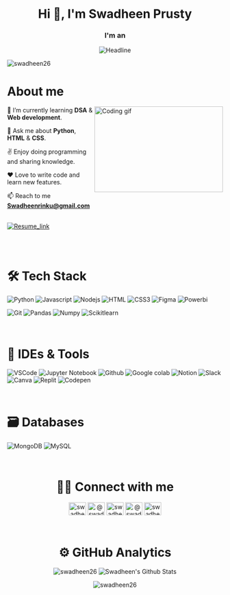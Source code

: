 <h1 align="center">Hi 👋, I'm Swadheen Prusty</h1>
<h3 align="center">I'm an</h3>
<div align=center>
 <img src="https://readme-typing-svg.herokuapp.com?color=%236FDA44&size=32&center=true&vCenter=true&width=600&height=50&lines=Aspiring+Full-stack+Developer;Problem+Solver;Algorithm+Developer;Open-Source+Enthusiast" alt="Headline" />
</div>

<p align="left"> <img src="https://komarev.com/ghpvc/?username=swadheen26&label=Profile%20views&color=0e75b6&style=flat" alt="swadheen26" /> </p>

# About me
 
<p>
 <img align="right" width="300" height="200" src="https://raw.githubusercontent.com/alsiam/alsiam/main/assets/programmer.gif" alt="Coding gif" />
  
🌱  I’m currently learning **DSA** & **Web development**.

💬  Ask me about **Python**, **HTML** & **CSS**.

✌️  Enjoy doing programming and sharing knowledge.

❤️  Love to write code and learn new features.

📫  Reach to me **Swadheenrinku@gmail.com** <br><br>

<a href="https://drive.google.com/file/d/17fo-Jcob5VRM2HcXrsx6BoHIq_B22rTy/view?usp=drive_link" target="_blank"><img alt="Resume_link" title="My Resume" src="https://img.shields.io/badge/-Resume-100FF?style=for-the-badge&logo=koding&logoColor=white"/></a>


<br><br>


<h1>🛠 Tech Stack</h1>
<p align="center">
  
  ![Python](https://img.shields.io/badge/python-3776AB?style=for-the-badge&labelColor=black&logo=Python&logoColor)
  ![Javascript](https://img.shields.io/badge/Javascript-F0DB4F?style=for-the-badge&labelColor=black&logo=javascript&logoColor=F0DB4F)
  ![Nodejs](https://img.shields.io/badge/Nodejs-3C873A?style=for-the-badge&labelColor=black&logo=node.js&logoColor=3C873A)
  ![HTML](https://img.shields.io/badge/HTML5-E34F26?style=for-the-badge&logo=html5&logoColor=black)
  ![CSS3](https://img.shields.io/badge/CSS3-1572B6?style=for-the-badge&logo=css3&logoColor=black)
  ![Figma](https://img.shields.io/badge/figma-%23F24E1E.svg?style=for-the-badge&logo=figma&logoColor=black)
  ![Powerbi](https://img.shields.io/badge/Powerbi-F2C811?style=for-the-badge&logo=powerbi&logoColor=black)
  

  
  ![Git](https://img.shields.io/badge/Git-F05032?style=for-the-badge&logo=git&logoColor=white)
  ![Pandas](https://img.shields.io/badge/Pandas-150458?style=for-the-badge&logo=pandas&logoColor=white)
  ![Numpy](https://img.shields.io/badge/Numpy-013243?style=for-the-badge&logo=numpy&logoColor=white)
  ![Scikitlearn](https://img.shields.io/badge/Scikitlearn-F7931E?style=for-the-badge&logo=scikitlearn&logoColor=black)
</p>
<br>
<h1>🧰 IDEs & Tools</h1>

 ![VSCode](https://img.shields.io/badge/Visual_Studio-0078d7?style=for-the-badge&logo=visual%20studio&logoColor=white)
 ![Jupyter Notebook](https://img.shields.io/badge/jupyter_notebook-F37626?style=for-the-badge&logo=jupyter&logoColor=black)
 ![Github](https://img.shields.io/badge/Github-181717?style=for-the-badge&logo=github&logoColor=white)
 ![Google colab](https://img.shields.io/badge/Google_colab-F9AB00?style=for-the-badge&logo=googlecolab&logoColor=black)
 ![Notion](https://img.shields.io/badge/Notion-000000?style=for-the-badge&logo=notion&logoColor=white)
 ![Slack](https://img.shields.io/badge/Slack-4A154B?style=for-the-badge&logo=slack&logoColor=white)
 ![Canva](https://img.shields.io/badge/Canva-00C4CC?style=for-the-badge&logo=Canva&logoColor=black)
 ![Replit](https://img.shields.io/badge/Replit-F26207?style=for-the-badge&logo=replit&logoColor=black)
 ![Codepen](https://img.shields.io/badge/Codepen-000000?style=for-the-badge&logo=codepen&logoColor=white)
 
<br>
<h1>🗃 Databases</h1>

 ![MongoDB](https://img.shields.io/badge/MongoDB-4EA94B?style=for-the-badge&logo=mongodb&logoColor=black)
 ![MySQL](https://img.shields.io/badge/MySQL-4479A1?style=for-the-badge&logo=mysql&logoColor=black)

<br>
<h1 align="center">🤝🏻  Connect with me</h1>

<p align="center">
<a href="https://linkedin.com/in/swadheen-prusty" target="blank"><img align="center" src="https://raw.githubusercontent.com/rahuldkjain/github-profile-readme-generator/master/src/images/icons/Social/linked-in-alt.svg" alt="swadheen-prusty" height="30" width="40" /></a>
<a href="https://twitter.com/@swadheenprusty" target="blank"><img align="center" src="https://raw.githubusercontent.com/rahuldkjain/github-profile-readme-generator/master/src/images/icons/Social/twitter.svg" alt="@swadheenprusty" height="30" width="40" /></a>
<a href="https://instagram.com/swadheenprusty" target="blank"><img align="center" src="https://raw.githubusercontent.com/rahuldkjain/github-profile-readme-generator/master/src/images/icons/Social/instagram.svg" alt="swadheenprusty" height="30" width="40" /></a>
<a href="https://www.hackerrank.com/profile/swadheenrinku" target="blank"><img align="center" src="https://raw.githubusercontent.com/rahuldkjain/github-profile-readme-generator/master/src/images/icons/Social/hackerrank.svg" alt="@swadheenrinku" height="30" width="40" /></a>
<a href="https://www.leetcode.com/swadheen26" target="blank"><img align="center" src="https://raw.githubusercontent.com/rahuldkjain/github-profile-readme-generator/master/src/images/icons/Social/leet-code.svg" alt="swadheen26" height="30" width="40" /></a>
</p>
<br>

 <h1 align="center">⚙️ GitHub Analytics </h1>
 
<div display="flex" flex-direction="row" align="center">

<img src="https://github-readme-stats.vercel.app/api/top-langs?username=swadheen26&show_icons=true&locale=en&layout=compact&line_height=20&title_color=7A7ADB&icon_color=2234AE&text_color=D3D3D3&bg_color=0,000000,130F40" alt="swadheen26">

<img src="https://github-readme-stats.vercel.app/api?username=Swadheen26&include_all_commits=true&count_private=true&show_icons=true&line_height=20&title_color=7A7ADB&icon_color=2234AE&text_color=D3D3D3&bg_color=0,000000,130F40&margin-bottom=20px" alt="Swadheen's Github Stats"> 
</div>

<p align="center">
<img align="center" src="https://github-readme-streak-stats.herokuapp.com/?user=swadheen26&theme=dark&background=0,000000,130F40" alt="swadheen26">
</p>


<!--
<p>&nbsp;<img align="center" src="https://github-readme-stats.vercel.app/api?username=swadheen26&show_icons=true&locale=en" alt="swadheen26" /></p>

<p><img align="center" src="https://github-readme-streak-stats.herokuapp.com/?user=swadheen26&" alt="swadheen26" /></p>
-->
